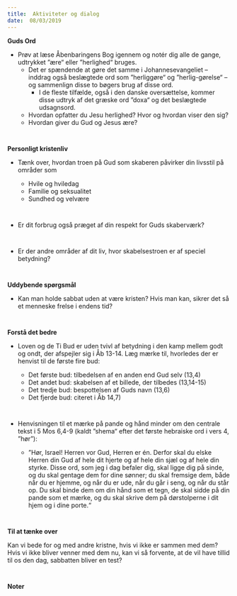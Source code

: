 ```yaml
---
title:  Aktiviteter og dialog
date:  08/03/2019
---
```


**Guds Ord**

* Prøv at læse Åbenbaringens Bog igennem og notér dig alle de gange, udtrykket ”ære“ eller ”herlighed“ bruges.
	* Det er spændende at gøre det samme i Johannesevangeliet – inddrag også beslægtede ord som ”herliggøre“ og ”herlig-gørelse“ – og sammenlign disse to bøgers brug af disse ord.
		* I de fleste tilfælde, også i den danske oversættelse, kommer disse udtryk af det græske ord ”doxa“ og det beslægtede udsagnsord.
	* Hvordan opfatter du Jesu herlighed? Hvor og hvordan viser den sig?
	* Hvordan giver du Gud og Jesus ære?

` `

**Personligt kristenliv**

* Tænk over, hvordan troen på Gud som skaberen påvirker din livsstil på områder som
	* Hvile og hviledag
	* Familie og seksualitet
	* Sundhed og velvære

	` `

* Er dit forbrug også præget af din respekt for Guds skaberværk?

` `

* Er der andre områder af dit liv, hvor skabelsestroen er af speciel betydning?

` `

**Uddybende spørgsmål**

* Kan man holde sabbat uden at være kristen? Hvis man kan, sikrer det så et menneske frelse i endens tid?

` `

**Forstå det bedre**

* Loven og de Ti Bud er uden tvivl af betydning i den kamp mellem godt og ondt, der afspejler sig i Åb 13-14. Læg mærke til, hvorledes der er henvist til de første fire bud:
	* Det første bud: tilbedelsen af en anden end Gud selv (13,4)
	* Det andet bud: skabelsen af et billede, der tilbedes (13,14-15)
	* Det tredje bud: bespottelsen af Guds navn (13,6)
	* Det fjerde bud: citeret i Åb 14,7)

	` `

* Henvisningen til et mærke på pande og hånd minder om den centrale tekst i 5 Mos 6,4-9 (kaldt ”shema“ efter det første hebraiske ord i vers 4, ”hør”):
	* ”Hør, Israel! Herren vor Gud, Herren er én. Derfor skal du elske Herren din Gud af hele dit hjerte og af hele din sjæl og af hele din styrke. Disse ord, som jeg i dag befaler dig, skal ligge dig på sinde, og du skal gentage dem for dine sønner; du skal fremsige dem, både når du er hjemme, og når du er ude, når du går i seng, og når du står op. Du skal binde dem om din hånd som et tegn, de skal sidde på din pande som et mærke, og du skal skrive dem på dørstolperne i dit hjem og i dine porte.“

	` `

**Til at tænke over**

Kan vi bede for og med andre kristne, hvis vi ikke er sammen med dem? Hvis vi ikke bliver venner med dem nu, kan vi så forvente, at de vil have tillid til os den dag, sabbatten bliver en test?

` `

**Noter**

` `
